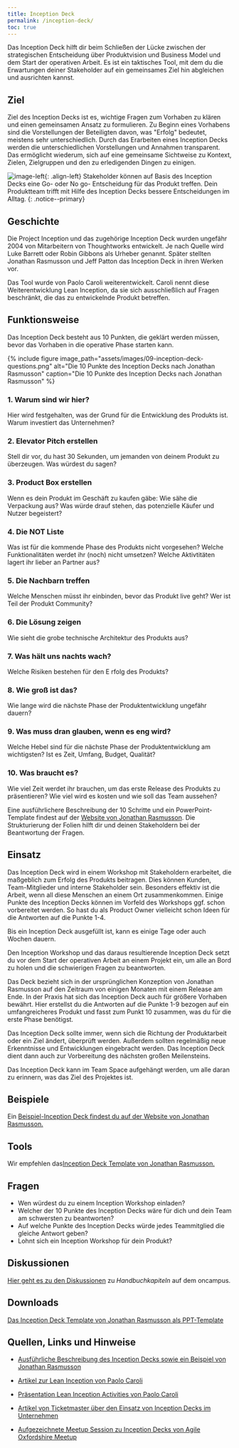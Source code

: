 ```yaml
---
title: Inception Deck
permalink: /inception-deck/
toc: true
---
```


Das Inception Deck hilft dir beim Schließen der Lücke zwischen der strategischen Entscheidung über Produktvision und Business Model und dem Start der operativen Arbeit. 
Es ist ein taktisches Tool, mit dem du die Erwartungen deiner Stakeholder auf ein gemeinsames Ziel hin abgleichen und ausrichten kannst.

## Ziel

Ziel des Inception Decks ist es, wichtige Fragen zum Vorhaben zu klären und  einen gemeinsamen Ansatz zu formulieren. 
Zu Beginn eines Vorhabens sind die Vorstellungen der Beteiligten davon, was "Erfolg" bedeutet, meistens sehr unterschiedlich. 
Durch das Erarbeiten eines Inception Decks werden die unterschiedlichen Vorstellungen und Annahmen transparent. 
Das ermöglicht wiederum, sich auf eine gemeinsame Sichtweise zu Kontext, Zielen, Zielgruppen und den zu erledigenden Dingen zu einigen. 

![image-left]({{site.baseurl}}/assets/images/read-light-idea.png){: .align-left}
Stakeholder können auf Basis des Inception Decks eine Go- oder No go- Entscheidung für das Produkt treffen.
Dein Produktteam trifft mit Hilfe des Inception Decks bessere Entscheidungen im Alltag. 
{: .notice--primary}

## Geschichte

Die Project Inception und das zugehörige Inception Deck wurden ungefähr 2004 von Mitarbeitern von Thoughtworks entwickelt. 
Je nach Quelle wird Luke Barrett oder Robin Gibbons als Urheber genannt. 
Später stellten Jonathan Rasmusson und Jeff Patton das Inception Deck in ihren Werken vor. 

Das Tool wurde von Paolo Caroli weiterentwickelt. 
Caroli nennt diese Weiterentwicklung Lean Inception, da sie sich ausschließlich auf Fragen beschränkt, die das zu entwickelnde Produkt betreffen.

## Funktionsweise
Das Inception Deck besteht aus 10 Punkten, die geklärt werden müssen, bevor das Vorhaben in die operative Phase starten kann.

{% include figure image_path="assets/images/09-inception-deck-questions.png" alt="Die 10 Punkte des Inception Decks nach Jonathan Rasmusson" caption="Die 10 Punkte des Inception Decks nach Jonathan Rasmusson" %}

### 1. Warum sind wir hier?
Hier wird festgehalten, was der Grund für die Entwicklung des Produkts ist. Warum investiert das Unternehmen? 
   
### 2. Elevator Pitch erstellen 
Stell dir vor, du hast 30 Sekunden, um jemanden von deinem Produkt zu überzeugen. 
Was würdest du sagen?
 
### 3. Product Box erstellen
Wenn es dein Produkt im Geschäft zu kaufen gäbe: Wie sähe die Verpackung aus? Was würde drauf stehen, das potenzielle Käufer und Nutzer begeistert?

### 4. Die NOT Liste
Was ist für die kommende Phase des Produkts nicht vorgesehen? 
Welche Funktionalitäten werdet ihr (noch) nicht umsetzen? 
Welche Aktivtitäten lagert ihr lieber an Partner aus?

### 5. Die Nachbarn treffen  
Welche Menschen müsst ihr einbinden, bevor das Produkt live geht? 
Wer ist Teil der Produkt Community?

### 6. Die Lösung zeigen 
Wie sieht die grobe technische Architektur des Produkts aus?

### 7. Was hält uns nachts wach?
Welche Risiken bestehen für den E	rfolg des Produkts?

### 8. Wie groß ist das?  
Wie lange wird die nächste Phase der Produktentwicklung ungefähr dauern?

### 9. Was muss dran glauben, wenn es eng wird?
Welche Hebel sind für die nächste Phase der Produktentwicklung am wichtigsten? Ist es Zeit, Umfang, Budget, Qualität?

### 10. Was braucht es?  
Wie viel Zeit werdet ihr brauchen, um das erste Release des Produkts zu präsentieren? Wie viel wird es kosten und wie soll das Team aussehen?


Eine ausführlichere Beschreibung der 10 Schritte und ein PowerPoint-Template findest auf der [Website von Jonathan Rasmusson](https://agilewarrior.wordpress.com/2010/11/06/the-agile-inception-deck/). 
Die Strukturierung der Folien hilft dir und deinen Stakeholdern bei der Beantwortung der Fragen. 

 
## Einsatz
Das Inception Deck wird in einem Workshop mit Stakeholdern erarbeitet, die maßgeblich zum Erfolg des Produkts beitragen. 
Dies können Kunden, Team-Mitglieder und interne Stakeholder sein. 
Besonders effektiv ist die Arbeit, wenn all diese Menschen an einem Ort zusammenkommen. 
Einige Punkte des Inception Decks können im Vorfeld des Workshops ggf. schon vorbereitet werden. 
So hast du als Product Owner vielleicht schon Ideen für die Antworten auf die Punkte 1-4.

Bis ein Inception Deck ausgefüllt ist, kann es einige Tage oder auch Wochen dauern.

Den Inception Workshop und das daraus resultierende Inception Deck setzt du vor dem Start der operativen Arbeit an einem Projekt ein, um alle an Bord zu holen und die schwierigen Fragen zu beantworten.

Das Deck bezieht sich in der ursprünglichen Konzeption von Jonathan Rasmusson auf den Zeitraum von einigen Monaten mit einem Release am Ende. 
In der Praxis hat sich das Inception Deck auch für größere Vorhaben bewährt. Hier erstellst du die Antworten auf die Punkte 1-9 bezogen auf ein umfangreicheres Produkt und fasst zum Punkt 10 zusammen, was du für die erste Phase benötigst.

Das Inception Deck sollte immer, wenn sich die Richtung der Produktarbeit oder ein Ziel ändert, überprüft werden.
Außerdem sollten regelmäßig neue Erkenntnisse und Entwicklungen eingebracht werden.
Das Inception Deck dient dann auch zur Vorbereitung des nächsten großen Meilensteins.

Das Inception Deck kann im Team Space aufgehängt werden, um alle daran zu erinnern, was das Ziel des Projektes ist.
   
## Beispiele
Ein [Beispiel-Inception Deck findest du auf der Website von Jonathan Rasmusson.](https://agilewarrior.wordpress.com/2010/11/06/the-agile-inception-deck/)

## Tools
Wir empfehlen das[Inception Deck Template von Jonathan Rasmusson.](https://agilewarrior.files.wordpress.com/2010/11/blank-inception-deck.pptx)

## Fragen
* Wen würdest du zu einem Inception Workshop einladen?
* Welcher der 10 Punkte des Inception Decks wäre für dich und dein Team am schwersten zu beantworten?
* Auf welche Punkte des Inception Decks würde jedes Teammitglied die gleiche Antwort geben?
* Lohnt sich ein Inception Workshop für dein Produkt?


## Diskussionen
[Hier geht es zu den Diskussionen](https://www.oncampus.de/blocks/oc_mooc_nav/forum_view.php?showall=false&id=47546) zu *Handbuchkapiteln* auf dem oncampus.

## Downloads
[Das Inception Deck Template von Jonathan Rasmusson als PPT-Template]({{site.baseurl}}/assets/downloads/09-inception-deck-jonathan-rasmusson.pptx)

## Quellen, Links und Hinweise

* [Ausführliche Beschreibung des Inception Decks sowie ein Beispiel von Jonathan Rasmusson](https://agilewarrior.wordpress.com/2010/11/06/the-agile-inception-deck/)

* [Artikel zur Lean Inception von Paolo Caroli](https://martinfowler.com/articles/lean-inception/)

* [Präsentation Lean Inception Activities von Paolo Caroli](https://www.slideshare.net/paulocaroli/lean-inception-activities)

* [Artikel von Ticketmaster über den Einsatz von Inception Decks im Unternehmen](https://tech.ticketmaster.com/2016/05/26/how-agile-inceptions-are-changing-ticketmasters-team-culture/)

* [Aufgezeichnete Meetup Session zu Inception Decks von Agile Oxfordshire Meetup](https://www.youtube.com/watch?v=H-aRpAoEdrU)

